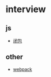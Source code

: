 # interview

## js
* [闭包](https://github.com/DeanTG/interview/issues/2)

## other
* [webpack](https://github.com/DeanTG/interview/issues/1)


